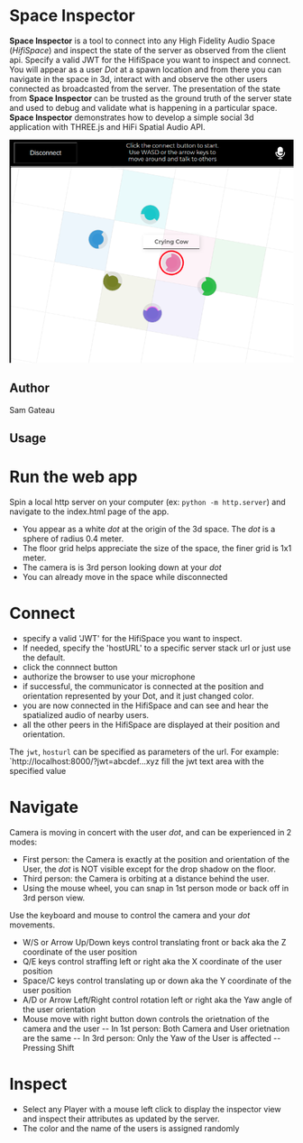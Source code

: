 # Space Inspector

**Space Inspector** is a tool to connect into any High Fidelity Audio Space (*HifiSpace*) and inspect the state of the server
as observed from the client api. Specify a valid JWT for the HifiSpace you want to inspect and connect.
You will appear as a user *Dot* at a spawn location and from there you can navigate in the space in 3d,
interact with and observe the other users connected as broadcasted from the server.
The presentation of the state from **Space Inspector** can be trusted as the ground truth of the server state and used to debug 
and validate what is happening in a particular space.
**Space Inspector** demonstrates how to develop a simple social 3d application with THREE.js and HiFi Spatial Audio API.

![Space Inspector Example GIF](./screenshot.png)

## Author
Sam Gateau

## Usage

# Run the web app
 Spin a local http server on your computer (ex: `python -m http.server`) and navigate to the index.html page of the app.
- You appear as a white *dot* at the origin of the 3d space. The *dot* is a sphere of radius 0.4 meter.
- The floor grid helps appreciate the size of the space, the finer grid is 1x1 meter. 
- The camera is is 3rd person looking down at your *dot*
- You can already move in the space while disconnected

# Connect
- specify a valid 'JWT' for the HifiSpace you want to inspect.
- If needed, specify the 'hostURL' to a specific server stack url or just use the default.
- click the connnect button
- authorize the browser to use your microphone
- if successful, the communicator is connected at the position and orientation represented by your Dot, and it just changed color.
- you are now connected in the HifiSpace and can see and hear the spatialized audio of nearby users.
- all the other peers in the HifiSpace are displayed at their position and orientation.

The `jwt`, `hosturl` can be specified as parameters of the url.
For example:
`http://localhost:8000/?jwt=abcdef...xyz
fill the jwt text area with the specified value

# Navigate
Camera is moving in concert with the user *dot*, and can be experienced in 2 modes:
- First person: the Camera is exactly at the position and orientation of the User, the *dot* is NOT visible except for the drop shadow on the floor.
- Third person: the Camera is orbiting at a distance behind the user.
- Using the mouse wheel, you can snap in 1st person mode or back off in 3rd person view.

 Use the keyboard and mouse to control the camera and your *dot* movements.
- W/S or Arrow Up/Down keys control translating front or back aka the Z coordinate of the user position
- Q/E keys control straffing left or right aka the X coordinate of the user position
- Space/C keys control translating up or down aka the Y coordinate of the user position
- A/D or Arrow Left/Right control rotation left or right aka the Yaw angle of the user orientation
- Mouse move with right button down controls the orietnation of the camera and the user
-- In 1st person: Both Camera and User orietnation are the same
-- In 3rd person: Only the Yaw of the User is affected
-- Pressing Shift

# Inspect
- Select any Player with a mouse left click to display the inspector view and inspect their attributes as updated by the server.
- The color and the name of the users is assigned randomly


